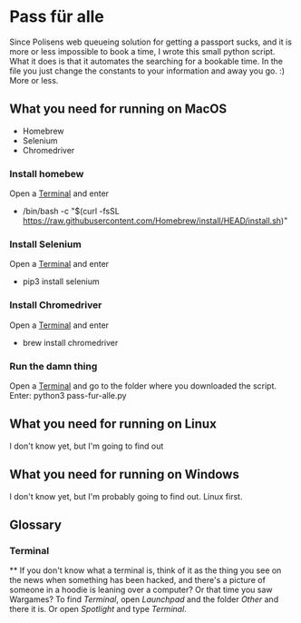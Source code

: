 # Pass für alle

Since Polisens web queueing solution for getting a passport sucks, and it is more or less impossible to book a time, I wrote this small python script. What it does is that it automates the searching for a bookable time. In the file you just change the constants to your information and away you go. :) More or less.

## What you need for running on MacOS

* Homebrew
* Selenium
* Chromedriver

### Install homebew
Open a [Terminal](#terminal) and enter
* /bin/bash -c "$(curl -fsSL https://raw.githubusercontent.com/Homebrew/install/HEAD/install.sh)"

### Install Selenium
Open a [Terminal](#terminal) and enter
* pip3 install selenium

### Install Chromedriver
Open a [Terminal](#terminal) and enter
* brew install chromedriver

### Run the damn thing
Open a [Terminal](#terminal) and go to the folder where you downloaded the script. Enter: python3 pass-fur-alle.py

## What you need for running on Linux

I don't know yet, but I'm going to find out

## What you need for running on Windows

I don't know yet, but I'm probably going to find out. Linux first.

## Glossary

### Terminal
** If you don't know what a terminal is, think of it as the thing you see on the news when something has been hacked, and there's a picture of someone in a hoodie is leaning over a computer? Or that time you saw Wargames?
To find *Terminal*, open *Launchpad* and the folder *Other* and there it is. Or open *Spotlight* and type *Terminal*.
